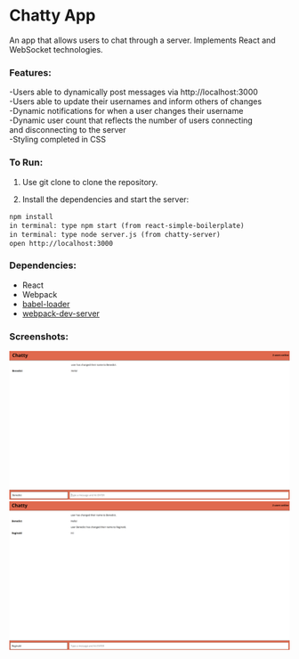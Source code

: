Chatty App
=====================

An app that allows users to chat through a server.
Implements React and WebSocket technologies. 
 
### Features:

-Users able to dynamically post messages via http://localhost:3000 \
-Users able to update their usernames and inform others of changes \
-Dynamic notifications for when a user changes their username \
-Dynamic user count that reflects the number of users connecting \
 and disconnecting to the server \
-Styling completed in CSS


### To Run:

1. Use git clone to clone the repository. 

2. Install the dependencies and start the server:

```
npm install
in terminal: type npm start (from react-simple-boilerplate)
in terminal: type node server.js (from chatty-server)
open http://localhost:3000
```


### Dependencies:

* React
* Webpack
* [babel-loader](https://github.com/babel/babel-loader)
* [webpack-dev-server](https://github.com/webpack/webpack-dev-server)


### Screenshots:


!["Adding a user:"](https://github.com/Dominic-Bartlomowicz/Chatty/blob/master/docs/NameSet.png)
!["User modification:"](https://github.com/Dominic-Bartlomowicz/Chatty/blob/master/docs/NameChange.png)
